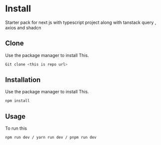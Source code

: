 # Install

Starter pack for next js with typescript project along with tanstack query , axios and shadcn 

## Clone 

Use the package manager  to install This.

```bash
Git clone <this is repo url>
```


## Installation

Use the package manager  to install This.

```bash
npm install
```

## Usage
To run this

```
npm run dev / yarn run dev / pnpm run dev
```
